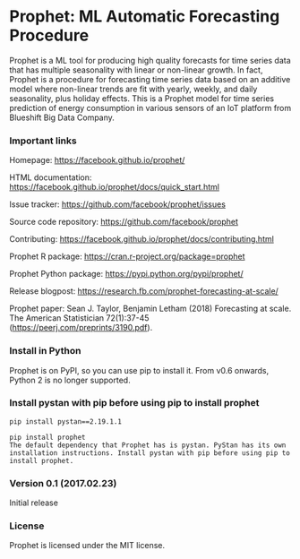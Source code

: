 # Prophet: ML Automatic Forecasting Procedure

Prophet is a ML tool for producing high quality forecasts for time series data that has multiple seasonality with linear or non-linear growth. In fact, Prophet is a procedure for forecasting time series
data based on an additive model where non-linear trends are fit with yearly, weekly, and daily seasonality, plus holiday effects. This is a Prophet model for time 
series prediction of energy consumption in various sensors of an IoT platform from Blueshift Big Data Company.

### Important links 

Homepage: https://facebook.github.io/prophet/

HTML documentation: https://facebook.github.io/prophet/docs/quick_start.html

Issue tracker: https://github.com/facebook/prophet/issues

Source code repository: https://github.com/facebook/prophet

Contributing: https://facebook.github.io/prophet/docs/contributing.html

Prophet R package: https://cran.r-project.org/package=prophet

Prophet Python package: https://pypi.python.org/pypi/prophet/

Release blogpost: https://research.fb.com/prophet-forecasting-at-scale/

Prophet paper: Sean J. Taylor, Benjamin Letham (2018) Forecasting at scale. The American Statistician 72(1):37-45 (https://peerj.com/preprints/3190.pdf).

### Install in Python
Prophet is on PyPI, so you can use pip to install it. From v0.6 onwards, Python 2 is no longer supported. 

### Install pystan with pip before using pip to install prophet

```
pip install pystan==2.19.1.1

pip install prophet
The default dependency that Prophet has is pystan. PyStan has its own installation instructions. Install pystan with pip before using pip to install prophet.
```


### Version 0.1 (2017.02.23)
Initial release

### License
Prophet is licensed under the MIT license.

